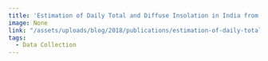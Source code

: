 ```yaml
---
title: 'Estimation of Daily Total and Diffuse Insolation in India from Weather Data'
image: None
link: "/assets/uploads/blog/2018/publications/estimation-of-daily-total-and-diffuse.pdf"
tags:
  - Data Collection
---
```


